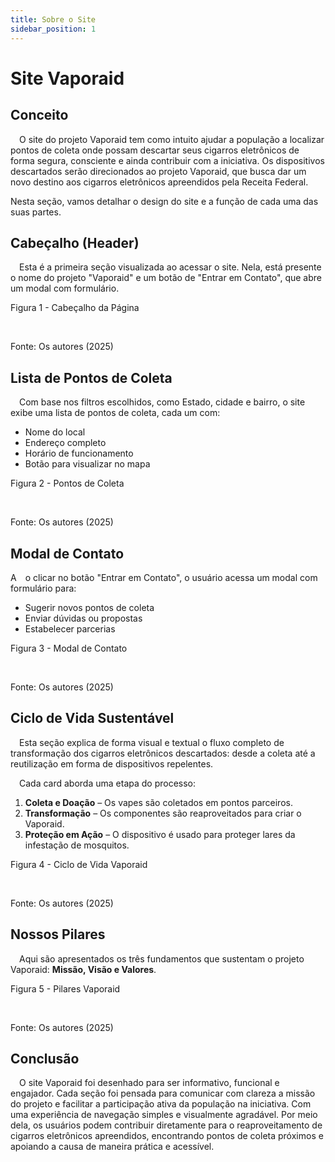```yaml
---
title: Sobre o Site
sidebar_position: 1
---
```


# Site Vaporaid

## Conceito

&emsp;O site do projeto Vaporaid tem como intuito ajudar a população a localizar pontos de coleta onde possam descartar seus cigarros eletrônicos de forma segura, consciente e ainda contribuir com a iniciativa. Os dispositivos descartados serão direcionados ao projeto Vaporaid, que busca dar um novo destino aos cigarros eletrônicos apreendidos pela Receita Federal.

Nesta seção, vamos detalhar o design do site e a função de cada uma das suas partes.



## Cabeçalho (Header)

&emsp;Esta é a primeira seção visualizada ao acessar o site. Nela, está presente o nome do projeto "Vaporaid" e um botão de "Entrar em Contato", que abre um modal com formulário.

<p style={{textAlign: 'center'}}>Figura 1 - Cabeçalho da Página</p>
<div style={{margin: 25}}>
    <div style={{textAlign: 'center'}}>
        <!-- <img src={require("../../static/img/persona-maria.png").default} style={{width: 800}} alt="Cabeçalho da Página" /> -->
        <br />
    </div>
</div>
<p style={{textAlign: 'center'}}>Fonte: Os autores (2025)</p>


## Lista de Pontos de Coleta

&emsp;Com base nos filtros escolhidos, como Estado, cidade e bairro, o site exibe uma lista de pontos de coleta, cada um com:

* Nome do local
* Endereço completo
* Horário de funcionamento
* Botão para visualizar no mapa

<p style={{textAlign: 'center'}}>Figura 2 - Pontos de Coleta</p>
<div style={{margin: 25}}>
    <div style={{textAlign: 'center'}}>
        <!-- <img src={require("../../static/img/persona-maria.png").default} style={{width: 800}} alt="Pontos de Coleta" /> -->
        <br />
    </div>
</div>
<p style={{textAlign: 'center'}}>Fonte: Os autores (2025)</p>



## Modal de Contato

A&emsp;o clicar no botão "Entrar em Contato", o usuário acessa um modal com formulário para:

* Sugerir novos pontos de coleta
* Enviar dúvidas ou propostas
* Estabelecer parcerias

<p style={{textAlign: 'center'}}>Figura 3 - Modal de Contato</p>
<div style={{margin: 25}}>
    <div style={{textAlign: 'center'}}>
        <!-- <img src={require("../../static/img/persona-maria.png").default} style={{width: 800}} alt="Modal de Contato" /> -->
        <br />
    </div>
</div>
<p style={{textAlign: 'center'}}>Fonte: Os autores (2025)</p>



## Ciclo de Vida Sustentável

&emsp;Esta seção explica de forma visual e textual o fluxo completo de transformação dos cigarros eletrônicos descartados: desde a coleta até a reutilização em forma de dispositivos repelentes.

&emsp;Cada card aborda uma etapa do processo:

1. **Coleta e Doação** – Os vapes são coletados em pontos parceiros.
2. **Transformação** – Os componentes são reaproveitados para criar o Vaporaid.
3. **Proteção em Ação** – O dispositivo é usado para proteger lares da infestação de mosquitos.

<p style={{textAlign: 'center'}}>Figura 4 - Ciclo de Vida Vaporaid</p>
<div style={{margin: 25}}>
    <div style={{textAlign: 'center'}}>
        <!-- <img src={require("../../static/img/persona-maria.png").default} style={{width: 800}} alt="Ciclo de Vida Vaporaid" /> -->
        <br />
    </div>
</div>
<p style={{textAlign: 'center'}}>Fonte: Os autores (2025)</p>



## Nossos Pilares

&emsp;Aqui são apresentados os três fundamentos que sustentam o projeto Vaporaid: **Missão, Visão e Valores**.

<p style={{textAlign: 'center'}}>Figura 5 - Pilares Vaporaid</p>
<div style={{margin: 25}}>
    <div style={{textAlign: 'center'}}>
        <!-- <img src={require("../../static/img/persona-maria.png").default} style={{width: 800}} alt="Pilares Vaporaid" /> -->
        <br />
    </div>
</div>
<p style={{textAlign: 'center'}}>Fonte: Os autores (2025)</p>



## Conclusão

&emsp;O site Vaporaid foi desenhado para ser informativo, funcional e engajador. Cada seção foi pensada para comunicar com clareza a missão do projeto e facilitar a participação ativa da população na iniciativa. Com uma experiência de navegação simples e visualmente agradável. Por meio dela, os usuários podem contribuir diretamente para o reaproveitamento de cigarros eletrônicos apreendidos, encontrando pontos de coleta próximos e apoiando a causa de maneira prática e acessível.

